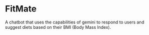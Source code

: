 # FitMate
A chatbot that uses the capabilities of gemini to respond to users and suggest diets based on their BMI (Body Mass Index). 
